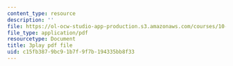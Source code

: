 ```yaml
---
content_type: resource
description: ''
file: https://ol-ocw-studio-app-production.s3.amazonaws.com/courses/10-34-numerical-methods-applied-to-chemical-engineering-fall-2015/c15fb3879bc91b7f9f7b194335bb8f33_42TkHA__6bk.pdf
file_type: application/pdf
resourcetype: Document
title: 3play pdf file
uid: c15fb387-9bc9-1b7f-9f7b-194335bb8f33
---
```

